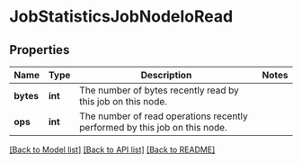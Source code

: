 # JobStatisticsJobNodeIoRead

## Properties
Name | Type | Description | Notes
------------ | ------------- | ------------- | -------------
**bytes** | **int** | The number of bytes recently read by this job on this node. | 
**ops** | **int** | The number of read operations recently performed by this job on this node. | 

[[Back to Model list]](../README.md#documentation-for-models) [[Back to API list]](../README.md#documentation-for-api-endpoints) [[Back to README]](../README.md)


